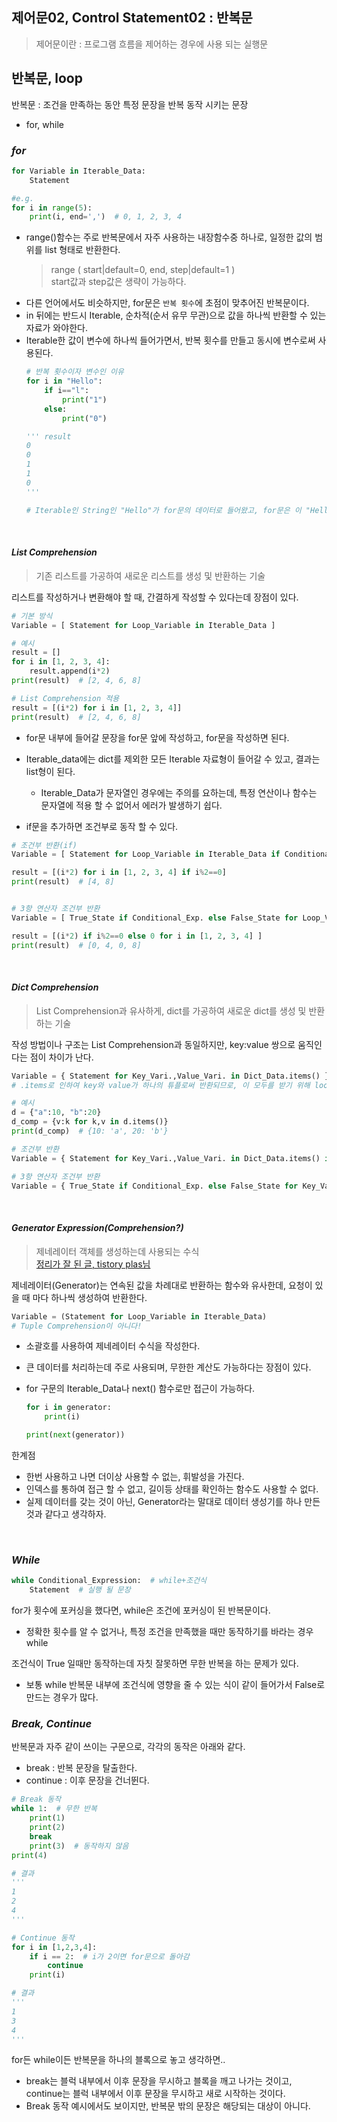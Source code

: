 ## **제어문02, Control Statement02 : 반복문**

> 제어문이란 : 프로그램 흐름을 제어하는 경우에 사용 되는 실행문

## **반복문, loop**
반복문 : 조건을 만족하는 동안 특정 문장을 반복 동작 시키는 문장
- for, while

### *for*
``` py
for Variable in Iterable_Data:
    Statement

#e.g.
for i in range(5):
    print(i, end=',')  # 0, 1, 2, 3, 4
```
- range()함수는 주로 반복문에서 자주 사용하는 내장함수중 하나로, 일정한 값의 범위를 list 형태로 반환한다.
    > range ( start|default=0, end, step|default=1 ) <br> start값과 step값은 생략이 가능하다.
- 다른 언어에서도 비슷하지만, for문은 `반복 횟수`에 초점이 맞추어진 반복문이다.
- in 뒤에는 반드시 Iterable, 순차적(순서 유무 무관)으로 값을 하나씩 반환할 수 있는 자료가 와야한다.
- Iterable한 값이 변수에 하나씩 들어가면서, 반복 횟수를 만들고 동시에 변수로써 사용된다.
    ``` py
    # 반복 횟수이자 변수인 이유
    for i in "Hello":
        if i=="l":
            print("1")
        else:
            print("0")

    ''' result
    0
    0
    1
    1
    0
    '''

    # Iterable인 String인 "Hello"가 for문의 데이터로 들어왔고, for문은 이 "Hello"를 하나씩 i 에 입력하여 if문을 구동시키는 예시 문장이다.
    ```

<br>

#### *List Comprehension*
> 기존 리스트를 가공하여 새로운 리스트를 생성 및 반환하는 기술

리스트를 작성하거나 변환해야 할 때, 간결하게 작성할 수 있다는데 장점이 있다.

``` py
# 기본 방식
Variable = [ Statement for Loop_Variable in Iterable_Data ]

# 예시
result = []
for i in [1, 2, 3, 4]:
    result.append(i*2)
print(result)  # [2, 4, 6, 8]

# List Comprehension 적용
result = [(i*2) for i in [1, 2, 3, 4]]
print(result)  # [2, 4, 6, 8]
```

- for문 내부에 들어갈 문장을 for문 앞에 작성하고, for문을 작성하면 된다.

- Iterable_data에는 dict를 제외한 모든 Iterable 자료형이 들어갈 수 있고, 결과는 list형이 된다.
    - Iterable_Data가 문자열인 경우에는 주의를 요하는데, 특정 연산이나 함수는 문자열에 적용 할 수 없어서 에러가 발생하기 쉽다.

- if문을 추가하면 조건부로 동작 할 수 있다.
``` py
# 조건부 반환(if)
Variable = [ Statement for Loop_Variable in Iterable_Data if Conditional_Exp. ]  # 마지막에 if + 조건식 추가

result = [(i*2) for i in [1, 2, 3, 4] if i%2==0]
print(result)  # [4, 8]


# 3항 연산자 조건부 반환
Variable = [ True_State if Conditional_Exp. else False_State for Loop_Variable in Iterable_Data ]  # 3항 연산자 방식인 True if 조건식 else false 를 for 앞에 추가

result = [(i*2) if i%2==0 else 0 for i in [1, 2, 3, 4] ]
print(result)  # [0, 4, 0, 8]
```

<br>

#### *Dict Comprehension*
> List Comprehension과 유사하게, dict를 가공하여 새로운 dict를 생성 및 반환하는 기술

작성 방법이나 구조는 List Comprehension과 동일하지만, key:value 쌍으로 움직인다는 점이 차이가 난다.

``` py
Variable = { Statement for Key_Vari.,Value_Vari. in Dict_Data.items() }
# .items로 인하여 key와 value가 하나의 튜플로써 반환되므로, 이 모두를 받기 위해 loop 변수가 두개여야 한다.

# 예시
d = {"a":10, "b":20}
d_comp = {v:k for k,v in d.items()}
print(d_comp)  # {10: 'a', 20: 'b'}

# 조건부 반환
Variable = { Statement for Key_Vari.,Value_Vari. in Dict_Data.items() if Conditional_Exp. }

# 3항 연산자 조건부 반환
Variable = { True_State if Conditional_Exp. else False_State for Key_Vari.,Value_Vari. in Dict_Data.items() }
```

<br>

#### *Generator Expression(Comprehension?)*
> 제네레이터 객체를 생성하는데 사용되는 수식<br>[정리가 잘 된 글, tistory plas님](https://plas.tistory.com/50)

제네레이터(Generator)는 연속된 값을 차례대로 반환하는 함수와 유사한데, 요청이 있을 때 마다 하나씩 생성하여 반환한다.

``` py
Variable = (Statement for Loop_Variable in Iterable_Data)
# Tuple Comprehension이 아니다!
```

- 소괄호를 사용하여 제네레이터 수식을 작성한다.

- 큰 데이터를 처리하는데 주로 사용되며, 무한한 계산도 가능하다는 장점이 있다.

- for 구문의 Iterable_Data나 next() 함수로만 접근이 가능하다. 
    ``` py
    for i in generator:
        print(i)

    print(next(generator))
    ```

한계점
- 한번 사용하고 나면 더이상 사용할 수 없는, 휘발성을 가진다.
- 인덱스를 통하여 접근 할 수 없고, 길이등 상태를 확인하는 함수도 사용할 수 없다.
- 실제 데이터를 갖는 것이 아닌, Generator라는 말대로 데이터 생성기를 하나 만든 것과 같다고 생각하자.

<br>

### *While*
``` py
while Conditional_Expression:  # while+조건식
    Statement  # 실행 될 문장 
```

for가 횟수에 포커싱을 했다면, while은 조건에 포커싱이 된 반복문이다.
- 정확한 횟수를 알 수 없거나, 특정 조건을 만족했을 때만 동작하기를 바라는 경우 while

조건식이 True 일때만 동작하는데 자칫 잘못하면 무한 반복을 하는 문제가 있다.
- 보통 while 반복문 내부에 조건식에 영향을 줄 수 있는 식이 같이 들어가서 False로 만드는 경우가 많다.

### *Break, Continue*
반복문과 자주 같이 쓰이는 구문으로, 각각의 동작은 아래와 같다.
- break : 반복 문장을 탈출한다.
- continue : 이후 문장을 건너뛴다.

``` py
# Break 동작
while 1:  # 무한 반복
    print(1)
    print(2)    
    break
    print(3)  # 동작하지 않음
print(4)

# 결과
'''
1
2
4
'''

# Continue 동작
for i in [1,2,3,4]:
    if i == 2:  # i가 2이면 for문으로 돌아감
        continue
    print(i)

# 결과
'''
1
3
4
'''
```

for든 while이든 반복문을 하나의 블록으로 놓고 생각하면..
- break는 블럭 내부에서 이후 문장을 무시하고 블록을 깨고 나가는 것이고, continue는 블럭 내부에서 이후 문장을 무시하고 새로 시작하는 것이다.
- Break 동작 예시에서도 보이지만, 반복문 밖의 문장은 해당되는 대상이 아니다.